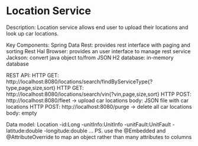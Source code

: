 # Location Service

Description:
  Location service allows end user to upload their locations and look up car locations.

Key Components:
  Spring Data Rest: provides rest interface with paging and sorting
  Rest Hal Browser: provides an user interface to manage rest service
  Jackson: convert java object to/from JSON
  H2 database: in-memory database

REST API:
  HTTP GET: http://localhost:8080/locations/search/findByServiceType{?type,page,size,sort}
  HTTP GET: http://localhost:8080/locations/search/vin{?vin,page,size,sort}
  HTTP POST: http://localhost:8080/fleet -> upload car locations
    body: JSON file with car locations
  HTTP POST: http://localhost:8080/purge -> delete all car locations
    body: empty

Data model:
  Location
    -id:Long
    -unitInfo:UnitInfo
    -unitFault:UnitFault
    -latitude:double
    -longitude:double
    ...
  PS. use the @Embedded and @AttributeOverride to map an object rather than many attributes to columns